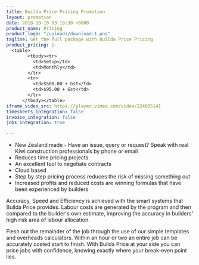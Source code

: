 ```yaml
---
title: Builda Price Pricing Promotion
layout: promotion
date: 2018-10-18 03:18:30 +0000
product_name: Pricing
product_logo: "/uploads/download-1.png"
tagline: Get the full package with Builda Price Pricing
product_pricing: |-
  <table>
        <tbody><tr>
          <td>Setup</td>
          <td>Monthly</td>
        </tr>
        <tr>
          <td>$500.00 + Gst</td>
          <td>$95.00 + Gst</td>
        </tr>
      </tbody></table>
iframe_video_src: https://player.vimeo.com/video/224005141
timesheets_integration: false
invoice_integration: false
jobs_integration: true

---
```

* New Zealand made - Have an issue, query or request? Speak with real Kiwi construction professionals by phone or email
* Reduces time pricing projects
* An excellent tool to negotiate contracts
* Cloud based
* Step by step pricing process reduces the risk of missing something out
* Increased profits and reduced costs are winning formulas that have been experienced by builders

Accuracy, Speed and Efficiency is achieved with the smart systems that Builda Price provides. Labour costs are generated by the program and then compared to the builder's own estimate, improving the accuracy in builders' high risk area of labour allocation. 

Flesh out the remainder of the job through the use of our simple templates and overheads calculators. Within an hour or two an entire job can be accurately costed start to finish. With Builda Price at your side you can price jobs with confidence, knowing exactly where your break-even point lies.
